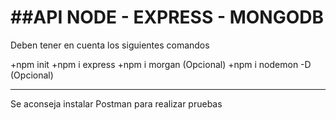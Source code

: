 ##API NODE - EXPRESS - MONGODB
============================

Deben tener en cuenta los siguientes comandos 

+npm init
+npm i express
+npm i morgan (Opcional)
+npm i nodemon -D (Opcional)

----------------------------------------------

Se aconseja instalar Postman para realizar pruebas
